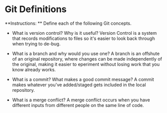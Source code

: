 # Git Definitions

**Instructions: ** Define each of the following Git concepts.

* What is version control?  Why is it useful?
Version Control is a system that records modifications to files so it's easier to look back through when trying to de-bug.

* What is a branch and why would you use one?
A branch is an offshute of an original repository, where changes can be made independently of the original, making it easier to eperiment without losing work that you know already works. 

* What is a commit? What makes a good commit message?
A commit makes whatever you've added/staged gets included in the local repository.

* What is a merge conflict?
A merge conflict occurs when you have different inputs from different people on the same line of code.  
 